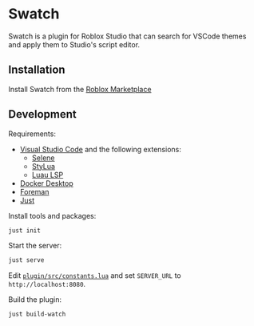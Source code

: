 # Swatch

Swatch is a plugin for Roblox Studio that can search for VSCode themes and apply them to Studio's script editor.

## Installation

Install Swatch from the [Roblox Marketplace](https://create.roblox.com/marketplace/asset/16016821748/Swatch)

## Development

Requirements:
- [Visual Studio Code](https://code.visualstudio.com/) and the following extensions:
  - [Selene](https://marketplace.visualstudio.com/items?itemName=Kampfkarren.selene-vscode)
  - [StyLua](https://marketplace.visualstudio.com/items?itemName=JohnnyMorganz.stylua)
  - [Luau LSP](https://marketplace.visualstudio.com/items?itemName=JohnnyMorganz.luau-lsp)
- [Docker Desktop](https://www.docker.com/products/docker-desktop/)
- [Foreman](https://github.com/Roblox/foreman/)
- [Just](https://github.com/casey/just)

Install tools and packages:
```sh
just init
```

Start the server:
```sh
just serve
```

Edit [`plugin/src/constants.lua`](https://github.com/vocksel/vscode-theme-importer-lua/blob/main/plugin/src/constants.lua) and set `SERVER_URL` to `http://localhost:8080`.

Build the plugin:
```sh
just build-watch
```

